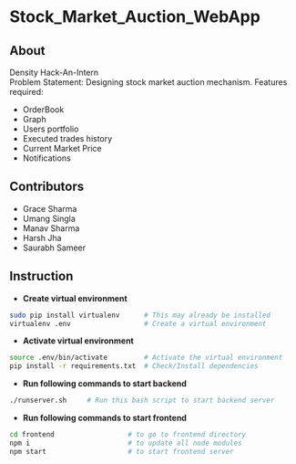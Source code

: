 # Stock_Market_Auction_WebApp
## About
Density Hack-An-Intern\
Problem Statement: Designing stock market auction mechanism.
Features required:
- OrderBook
- Graph
- Users portfolio
- Executed trades history
- Current Market Price
- Notifications
## Contributors
- Grace Sharma
- Umang Singla
- Manav Sharma
- Harsh Jha
- Saurabh Sameer

## Instruction
- **Create virtual environment**
```bash
sudo pip install virtualenv      # This may already be installed
virtualenv .env                  # Create a virtual environment
```
- **Activate virtual environment**
```bash
source .env/bin/activate         # Activate the virtual environment
pip install -r requirements.txt  # Check/Install dependencies
```
- **Run following commands to start backend**
```bash
./runserver.sh     # Run this bash script to start backend server
```
- **Run following commands to start frontend**
```bash
cd frontend                  # to go to frontend directory
npm i                        # to update all node modules
npm start                    # to start frontend server
```
